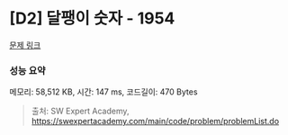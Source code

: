 # [D2] 달팽이 숫자 - 1954 

[문제 링크](https://swexpertacademy.com/main/code/problem/problemDetail.do?contestProbId=AV5PobmqAPoDFAUq) 

### 성능 요약

메모리: 58,512 KB, 시간: 147 ms, 코드길이: 470 Bytes



> 출처: SW Expert Academy, https://swexpertacademy.com/main/code/problem/problemList.do